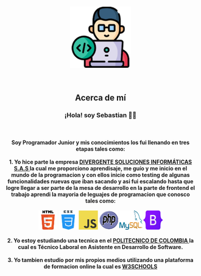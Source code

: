 <p align="center" style="text-align:center;">
  <img width="160" height="160" src="/img/programador animado.png"><br><br><br>
      <h2 align="center">Acerca de mí</h2>
    <h3><p align="center"><b>¡Hola! soy Sebastian<b> 👨‍💻</p></h3><br>
    <h4><p align="center">Soy Programador Junior y mis conocimientos los fui llenando en tres etapas tales como:<br><br>
    1. Yo hice parte la empresa <a href="https://www.instagram.com/pergentesi/" rel="nofollow"> DIVERGENTE SOLUCIONES INFORMÁTICAS S.A.S </a> 
    la cual me proporciono aprendisaje, me guío y me inicio en el mundo de la programacion y con ellos inicie como testing de algunas 
    funcionalidades nuevas que iban sacando y asi fui escalando hasta que logre llegar a ser parte de la mesa de desarrollo en la parte de 
    frontend el trabajo  aprendi la mayoria de leguajes de programacion que conosco tales 
    como:<br><br>
    <img width="50" height="50" src="/img/HTML5.png" >     
    <img width="50" height="50" src="/img/CSS3.png" >      
    <img width="50" height="50" src="/img/JS.png" >      
    <img width="50" height="50" src="/img/PHP.png" >      
    <img width="60" height="50" src="/img/MYSQL.png">      
    <img width="50" height="50" src="/img/BOOTSTRAP.jpg" ><br><br>
    2. Yo estoy estudiando una tecnica en el <a href="https://www.politecnicodecolombia.edu.co/" rel="nofollow"> POLITECNICO DE COLOMBIA </a> la cual es Técnico Laboral en Asistente en Desarrollo de Software.<br><br>
    3. Yo tambien estudio por mis propios medios utilizando una plataforma de formacion online la cual es <a href="https://www.w3schools.com/" rel="nofollow"> W3SCHOOLS </a>
    </p></h4>
</p><br><br><br>



<!--
**SHR1404091/SHR1404091** is a ✨ _special_ ✨ repository because its `README.md` (this file) appears on your GitHub profile.

Here are some ideas to get you started:

- 🔭 I’m currently working on ...
- 🌱 I’m currently learning ...
- 👯 I’m looking to collaborate on ...
- 🤔 I’m looking for help with ...
- 💬 Ask me about ...
- 📫 How to reach me: ...
- 😄 Pronouns: ...
- ⚡ Fun fact: ...
-->
